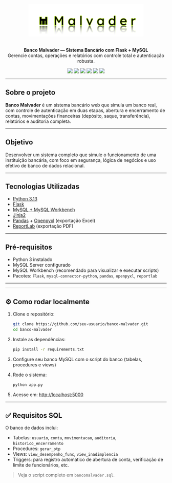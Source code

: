 

<div align="center"> 
  <img height="100px" src="./Malvader-InternetBanking/static/img/logo_malvader.png"/>
</div>

<br>
<p align="center">
  <strong>Banco Malvader — Sistema Bancário com Flask + MySQL</strong><br/>
  Gerencie contas, operações e relatórios com controle total e autenticação robusta.
</p>

<p align="center">
  <img src="https://img.shields.io/badge/Python-3.13-blue?logo=python&logoColor=white" />
  <img src="https://img.shields.io/badge/plataforma-Web-blue?logo=google-chrome" />
  <img src="https://img.shields.io/badge/backend-Flask-blue?logo=python" />
  <img src="https://img.shields.io/badge/banco-MySQL-blue?logo=mysql" />
  <img src="https://img.shields.io/badge/Excel_Openpyxl-Export-green?logo=microsoft-excel&logoColor=white" />
  <img src="https://img.shields.io/badge/PDF_ReportLab-Export-red?logo=adobe-acrobat-reader&logoColor=white" />
</p>


---

## Sobre o projeto

**Banco Malvader** é um sistema bancário web que simula um banco real, com controle de autenticação em duas etapas, abertura e encerramento de contas, movimentações financeiras (depósito, saque, transferência), relatórios e auditoria completa.

---

## Objetivo

Desenvolver um sistema completo que simule o funcionamento de uma instituição bancária, com foco em segurança, lógica de negócios e uso efetivo de banco de dados relacional.

---

## Tecnologias Utilizadas

- [Python 3.13](https://www.python.org/)
- [Flask](https://flask.palletsprojects.com/)
- [MySQL + MySQL Workbench](https://www.mysql.com/)
- [Jinja2](https://jinja.palletsprojects.com/)
- [Pandas](https://pandas.pydata.org/) + [Openpyxl](https://openpyxl.readthedocs.io/) (exportação Excel)
- [ReportLab](https://www.reportlab.com/) (exportação PDF)

---

## Pré-requisitos

- Python 3 instalado
- MySQL Server configurado
- MySQL Workbench (recomendado para visualizar e executar scripts)
- Pacotes: `Flask`, `mysql-connector-python`, `pandas`, `openpyxl`, `reportlab`

---


---

## ⚙️ Como rodar localmente

1. Clone o repositório:
   ```bash
   git clone https://github.com/seu-usuario/banco-malvader.git
   cd banco-malvader
   ```

2. Instale as dependências:
   ```bash
   pip install -r requirements.txt
   ```

3. Configure seu banco MySQL com o script do banco (tabelas, procedures e views)

4. Rode o sistema:
   ```bash
   python app.py
   ```

5. Acesse em: [http://localhost:5000](http://localhost:5000)

---

## ✅ Requisitos SQL

O banco de dados inclui:

- Tabelas: `usuario`, `conta`, `movimentacao`, `auditoria`, `historico_encerramento`
- Procedures: `gerar_otp`
- Views: `view_desempenho_func`, `view_inadimplencia`
- Triggers: para registro automático de abertura de conta, verificação de limite de funcionários, etc.

> Veja o script completo em `bancomalvader.sql`.
